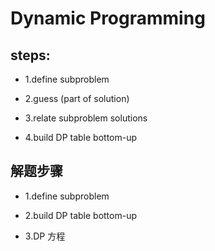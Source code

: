 # Dynamic Programming

## steps:

- 1.define subproblem

- 2.guess (part of solution)

- 3.relate subproblem solutions

- 4.build DP table bottom-up

## 解题步骤

- 1.define subproblem

- 2.build DP table bottom-up

- 3.DP 方程
